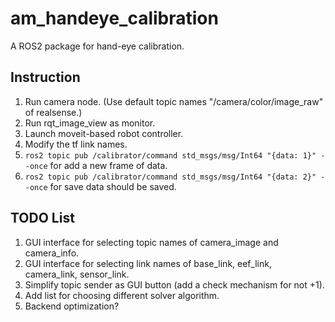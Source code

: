 # am_handeye_calibration
A ROS2 package for hand-eye calibration.

## Instruction
1. Run camera node. (Use default topic names "/camera/color/image_raw" of realsense.)
2. Run rqt_image_view as monitor.
3. Launch moveit-based robot controller.
4. Modify the tf link names.
5. `ros2 topic pub /calibrator/command std_msgs/msg/Int64 "{data: 1}" --once` for add a new frame of data.
6. `ros2 topic pub /calibrator/command std_msgs/msg/Int64 "{data: 2}" --once` for save data should be saved.

## TODO List
1. GUI interface for selecting topic names of camera_image and camera_info.
2. GUI interface for selecting link names of base_link, eef_link, camera_link, sensor_link.
3. Simplify topic sender as GUI button (add a check mechanism for not +1).
4. Add list for choosing different solver algorithm.
5. Backend optimization?